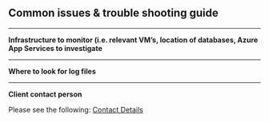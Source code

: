 ## Common issues & trouble shooting guide ##

------------------

**Infrastructure to monitor (i.e. relevant VM’s, location of databases, Azure App Services to investigate**

----------------

**Where to look for log files**

----------------

**Client contact person**

Please see the following: [Contact Details](https://bitbucket.org/entelect-software/{{BitBucketFolder}}/wiki/Project%20Contacts)